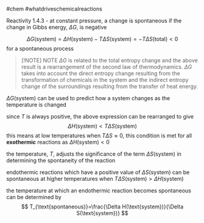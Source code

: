 #chem #whatdriveschemicalreactions

Reactivity 1.4.3 - at constant pressure, a change is spontaneous if the change in Gibbs energy, $\Delta G$, is negative

$$
\Delta G(\text{system})=\Delta H(\text{system})-T\Delta S(\text{system})=-T\Delta S(\text{total})<0
$$
for a spontaneous process


> [!NOTE] NOTE
> $\Delta G$ is related to the total entropy change and the above result is a rearrangement of the second law of thermodynamics. $\Delta G$ takes into account the direct entropy change resulting from the transformation of chemicals in the system and the indirect entropy change of the surroundings resulting from the transfer of heat energy.

$\Delta G(\text{system})$ can be used to predict how a system changes as the temperature is changed

since $T$ is always positive, the above expression can be rearranged to give
$$
\Delta H(\text{system})<T\Delta S(\text{system})
$$
this means at low temperatures when $T\Delta S\approx {0}$, this condition is met for all **exothermic** reactions as $\Delta H(\text{system})<0$

the temperature, $T$, adjusts the significance of the term $\Delta S(\text{system})$ in determining the spontaneity of the reaction

endothermic reactions which have a positive value of $\Delta S(\text{system})$ can be spontaneous at higher temperatures when $T\Delta S(\text{system})>\Delta H(\text{system})$

the temperature at which an endothermic reaction becomes spontaneous can be determined by
$$
T_{\text{spontaneous}}=\frac{\Delta H(\text{system})}{\Delta S(\text{system})}
$$
